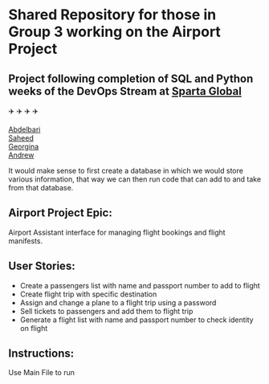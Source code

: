 # Shared Repository for those in Group 3 working on the Airport Project  
## Project following completion of SQL and Python weeks of the DevOps Stream at [Sparta Global](https://www.spartaglobal.com/) 

:airplane: :airplane: :airplane: :airplane:

[Abdelbari](https://github.com/Spartabariallali)  
[Saheed](https://github.com/sahlamina)  
[Georgina](https://github.com/gia-bartlett)  
[Andrew](https://github.com/aosborne17)

It would make sense to first create a database in which we would store various information, that way we can then
run code that can add to and take from that database.


## Airport Project Epic:  
Airport Assistant interface for managing flight bookings and flight manifests.  

## User Stories:  
- Create a passengers list with name and passport number to add to flight  
- Create flight trip with specific destination  
- Assign and change a plane to a flight trip using a password  
- Sell tickets to passengers and add them to flight trip  
- Generate a flight list with name and passport number to check identity on flight  

## Instructions:
Use Main File to run  

